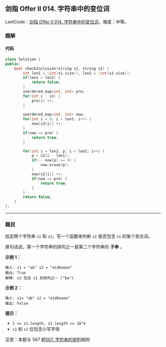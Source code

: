 ## 剑指 Offer II 014. 字符串中的变位词

LeetCode：[剑指 Offer II 014. 字符串中的变位词](https://leetcode.cn/problems/MPnaiL/)，难度：中等。

### 题解

#### 代码

```c++
class Solution {
public:
    bool checkInclusion(string s1, string s2) {
        int len1 = (int)s1.size(), len2 = (int)s2.size();
        if(len1 > len2) {
            return false;
        }
        unordered_map<int, int> pre;
        for(int i : s1) {
            pre[i] ++;
        }
        
        unordered_map<int, int> now;
        for(int i = 0; i < len1; i++) {
            now[s2[i]] ++;
        }
        if(now == pre) {
            return true;
        }

        for(int i = len1, p; i < len2; i++) {
            p = s2[i - len1];
            if(-- now[p] == 0) {
                now.erase(p);
            }
            now[s2[i]] ++;
            if(now == pre) {
                return true;
            }
        }
        return false;
    }
};
```



---



### 题目

给定两个字符串 `s1` 和 `s2`，写一个函数来判断 `s2` 是否包含 `s1` 的某个变位词。

换句话说，第一个字符串的排列之一是第二个字符串的 **子串** 。

 

**示例 1：**

```
输入: s1 = "ab" s2 = "eidbaooo"
输出: True
解释: s2 包含 s1 的排列之一 ("ba").
```

**示例 2：**

```
输入: s1= "ab" s2 = "eidboaoo"
输出: False
```

 

**提示：**

- `1 <= s1.length, s2.length <= 10^4`
- `s1` 和 `s2` 仅包含小写字母

 

注意：本题与 567 题[567. 字符串的排列](https://leetcode-cn.com/problems/permutation-in-string/)相同


